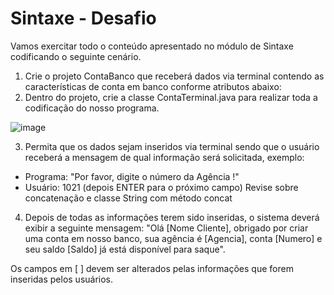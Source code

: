 # Sintaxe - Desafio
Vamos exercitar todo o conteúdo apresentado no módulo de Sintaxe codificando o seguinte cenário.

1) Crie o projeto ContaBanco que receberá dados via terminal contendo as características de conta em banco conforme atributos abaixo:
2) Dentro do projeto, crie a classe ContaTerminal.java para realizar toda a codificação do nosso programa.

![image](https://github.com/carolsousah/dio-trilha-java-basico/assets/159448667/a7fbbd0d-f4c0-4897-bcc6-9b4328c910b8)


3) Permita que os dados sejam inseridos via terminal sendo que o usuário receberá a mensagem de qual informação será solicitada, exemplo:
- Programa: "Por favor, digite o número da Agência !"
- Usuário: 1021 (depois ENTER para o próximo campo)
Revise sobre concatenação e classe String com método concat

4) Depois de todas as informações terem sido inseridas, o sistema deverá exibir a seguinte mensagem:
"Olá [Nome Cliente], obrigado por criar uma conta em nosso banco, sua agência é [Agencia], conta [Numero] e seu saldo [Saldo] já está disponível para saque".

Os campos em [ ] devem ser alterados pelas informações que forem inseridas pelos usuários.

